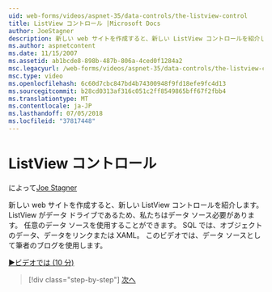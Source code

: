 ```yaml
---
uid: web-forms/videos/aspnet-35/data-controls/the-listview-control
title: ListView コントロール |Microsoft Docs
author: JoeStagner
description: 新しい web サイトを作成すると、新しい ListView コントロールを紹介します。 ListView がデータ ドライブであるため、私たちはデータ ソース必要があります。 すべてのデータを使用することができます.
ms.author: aspnetcontent
ms.date: 11/15/2007
ms.assetid: ab1bcde8-898b-487b-806a-4ced0f1284a2
msc.legacyurl: /web-forms/videos/aspnet-35/data-controls/the-listview-control
msc.type: video
ms.openlocfilehash: 6c60d7cbc847bd4b74300948f9fd18efe9fc4d13
ms.sourcegitcommit: b28cd0313af316c051c2ff8549865bff67f2fbb4
ms.translationtype: MT
ms.contentlocale: ja-JP
ms.lasthandoff: 07/05/2018
ms.locfileid: "37817448"
---
```

<a name="the-listview-control"></a>ListView コントロール
====================
によって[Joe Stagner](https://github.com/JoeStagner)

新しい web サイトを作成すると、新しい ListView コントロールを紹介します。 ListView がデータ ドライブであるため、私たちはデータ ソース必要があります。 任意のデータ ソースを使用することができます。 SQL では、オブジェクトのデータ、データをリンクまたは XAML。 このビデオでは、データ ソースとして筆者のブログを使用します。

[&#9654;ビデオでは (10 分)](https://channel9.msdn.com/Blogs/ASP-NET-Site-Videos/the-listview-control)

> [!div class="step-by-step"]
> [次へ](the-datapager-control.md)
